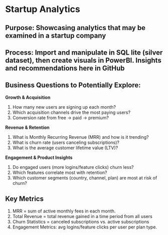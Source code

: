 # Startup Analytics 

## Purpose: Showcasing analytics that may be examined in a startup company
## Process: Import and manipulate in SQL lite (silver dataset), then create visuals in PowerBI. Insights and recommendations here in GitHub

## Business Questions to Potentially Explore:
**Growth & Acquisition**

1. How many new users are signing up each month?
2. Which acquisition channels drive the most paying users?
3. Conversion rate from free → paid → premium?

**Revenue & Retention**

1. What is Monthly Recurring Revenue (MRR) and how is it trending?
2. What is churn rate (users canceling subscriptions)?
3. What is the average customer lifetime value (LTV)?

**Engagement & Product Insights**

1. Do engaged users (more logins/feature clicks) churn less?
2. Which features correlate most with retention?
3. Which customer segments (country, channel, plan) are most at risk of churn?

## Key Metrics

1. MRR = sum of active monthly fees in each month.
2. Total Revenue = total revenue gained in a time period from all users
3. Churn Statistics = canceled subscriptions vs. active subscriptions 
4. Engagement Metrics: avg logins/feature clicks per user per plan type.
